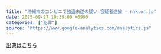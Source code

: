 ```yaml
---
title: "沖縄市のコンビニで強盗未遂の疑い 容疑者逮捕 - nhk.or.jp"
date: 2025-09-27 10:39:00 +0900
categories: ["犯罪"]
source: "https://www.google-analytics.com/analytics.js"
---
```


[出典はこちら](https://www.google-analytics.com/analytics.js)
